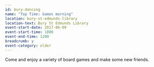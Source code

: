 ```yaml
---
id: bury-dancing
name: "Top Time: Games morning"
location: bury-st-edmunds-library
location-text: Bury St Edmunds Library
event-start-date: 2017-06-09
event-start-time: 1000
event-end-time: 1200
breadcrumb: y
event-category: older
---
```


Come and enjoy a variety of board games and make some new friends.
